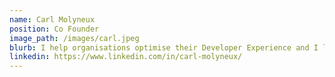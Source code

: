 ```yaml
---
name: Carl Molyneux
position: Co Founder
image_path: /images/carl.jpeg
blurb: I help organisations optimise their Developer Experience and I lead high-performing teams; currently within the Developer Experience Platform space. I draw on my extensive background in software engineering to understand and address the challenges faced by software engineering teams. My expertise lies in appreciating the value of how to apply the right practices and innovation for the problem in hand and driving the necessary changes to implement them effectively. With a track record of success in this domain, I am committed to fostering innovation and excellence in software engineering.
linkedin: https://www.linkedin.com/in/carl-molyneux/
---
```



